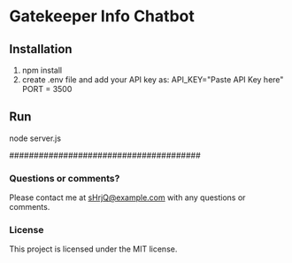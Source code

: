# Gatekeeper Info Chatbot


## Installation
1. npm install
2. create .env file and add your API key as:
     API_KEY="Paste API Key here"
     PORT = 3500

## Run

   node server.js

#######################################

### Questions or comments?

Please contact me at [sHrjQ@example.com](mailto:sHrjQ@example.com) with any questions or comments.

### License

This project is licensed under the MIT license.
